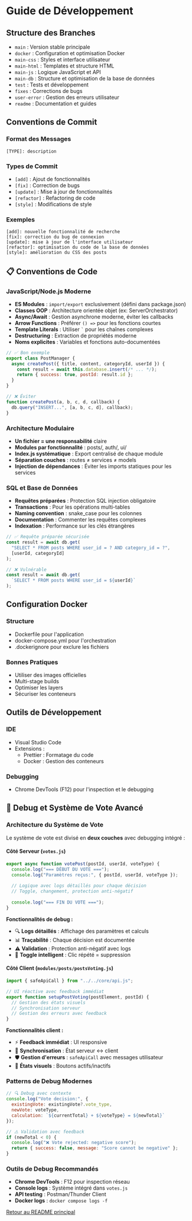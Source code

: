 # Guide de Développement

## Structure des Branches

- `main` : Version stable principale
- `docker` : Configuration et optimisation Docker
- `main-css` : Styles et interface utilisateur
- `main-html` : Templates et structure HTML
- `main-js` : Logique JavaScript et API
- `main-db` : Structure et optimisation de la base de données
- `test` : Tests et développement
- `fixes` : Corrections de bugs
- `user-error` : Gestion des erreurs utilisateur
- `readme` : Documentation et guides

## Conventions de Commit

### Format des Messages
```
[TYPE]: description
```

### Types de Commit
- `[add]` : Ajout de fonctionnalités
- `[fix]` : Correction de bugs
- `[update]` : Mise à jour de fonctionnalités
- `[refactor]` : Refactoring de code
- `[style]` : Modifications de style

### Exemples
```
[add]: nouvelle fonctionnalité de recherche
[fix]: correction du bug de connexion
[update]: mise à jour de l'interface utilisateur
[refactor]: optimisation du code de la base de données
[style]: amélioration du CSS des posts
```

## 📋 Conventions de Code

### JavaScript/Node.js Moderne
- **ES Modules** : `import/export` exclusivement (défini dans package.json)
- **Classes OOP** : Architecture orientée objet (ex: ServerOrchestrator)
- **Async/Await** : Gestion asynchrone moderne, éviter les callbacks
- **Arrow Functions** : Préférer `() =>` pour les fonctions courtes
- **Template Literals** : Utiliser `` ` `` pour les chaînes complexes
- **Destructuring** : Extraction de propriétés moderne
- **Noms explicites** : Variables et fonctions auto-documentées

```javascript
// ✅ Bon exemple
export class PostManager {
  async createPost({ title, content, categoryId, userId }) {
    const result = await this.database.insert(/* ... */);
    return { success: true, postId: result.id };
  }
}

// ❌ Éviter
function createPost(a, b, c, d, callback) {
  db.query("INSERT...", [a, b, c, d], callback);
}
```

### Architecture Modulaire
- **Un fichier = une responsabilité** claire
- **Modules par fonctionnalité** : posts/, auth/, ui/
- **Index.js systématique** : Export centralisé de chaque module
- **Séparation couches** : routes ≠ services ≠ models
- **Injection de dépendances** : Éviter les imports statiques pour les services

### SQL et Base de Données
- **Requêtes préparées** : Protection SQL injection obligatoire
- **Transactions** : Pour les opérations multi-tables
- **Naming convention** : snake_case pour les colonnes
- **Documentation** : Commenter les requêtes complexes
- **Indexation** : Performance sur les clés étrangères

```javascript
// ✅ Requête préparée sécurisée
const result = await db.get(
  "SELECT * FROM posts WHERE user_id = ? AND category_id = ?",
  [userId, categoryId]
);

// ❌ Vulnérable
const result = await db.get(
  `SELECT * FROM posts WHERE user_id = ${userId}`
);
```

## Configuration Docker

### Structure
- Dockerfile pour l'application
- docker-compose.yml pour l'orchestration
- .dockerignore pour exclure les fichiers

### Bonnes Pratiques
- Utiliser des images officielles
- Multi-stage builds
- Optimiser les layers
- Sécuriser les conteneurs

## Outils de Développement

### IDE
- Visual Studio Code
- Extensions :
  - Prettier : Formatage du code
  - Docker : Gestion des conteneurs

### Debugging
- Chrome DevTools (F12) pour l'inspection et le debugging

## 🐛 Debug et Système de Vote Avancé

### Architecture du Système de Vote
Le système de vote est divisé en **deux couches** avec debugging intégré :

#### **Côté Serveur (`votes.js`)**
```javascript
export async function votePost(postId, userId, voteType) {
  console.log("=== DÉBUT DU VOTE ===");
  console.log("Paramètres reçus:", { postId, userId, voteType });
  
  // Logique avec logs détaillés pour chaque décision
  // Toggle, changement, protection anti-négatif
  
  console.log("=== FIN DU VOTE ===");
}
```

**Fonctionnalités de debug :**
- 🔍 **Logs détaillés** : Affichage des paramètres et calculs
- 📊 **Traçabilité** : Chaque décision est documentée
- ⚠️ **Validation** : Protection anti-négatif avec logs
- 🔄 **Toggle intelligent** : Clic répété = suppression

#### **Côté Client (`modules/posts/postsVoting.js`)**
```javascript
import { safeApiCall } from "../../core/api.js";

// UI réactive avec feedback immédiat
export function setupPostVoting(postElement, postId) {
  // Gestion des états visuels
  // Synchronisation serveur
  // Gestion des erreurs avec feedback
}
```

**Fonctionnalités client :**
- ⚡ **Feedback immédiat** : UI responsive
- 🔄 **Synchronisation** : État serveur ↔ client
- 🛡️ **Gestion d'erreurs** : `safeApiCall` avec messages utilisateur
- 🎨 **États visuels** : Boutons actifs/inactifs

### Patterns de Debug Modernes
```javascript
// 🔍 Debug avec contexte
console.log("Vote decision:", {
  existingVote: existingVote?.vote_type,
  newVote: voteType,
  calculation: `${currentTotal} + ${voteType} = ${newTotal}`
});

// ⚠️ Validation avec feedback
if (newTotal < 0) {
  console.log("❌ Vote rejected: negative score");
  return { success: false, message: "Score cannot be negative" };
}
```

### Outils de Debug Recommandés
- **Chrome DevTools** : F12 pour inspection réseau
- **Console logs** : Système intégré dans `votes.js`
- **API testing** : Postman/Thunder Client
- **Docker logs** : `docker compose logs -f`

[Retour au README principal](../README.md) 